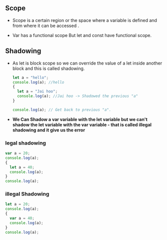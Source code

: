## Scope

- Scope is a certain region or the space where a variable is defined and from where it can be accessed .

- Var has a functional scope But let and const have functional scope.

## Shadowing

- As let is block scope so we can override the value of a let inside another block and this is called shadowing.

  ```js
  let a = "hello";
  console.log(a); //hello
  {
    let a = "Jai hoo";
    console.log(a); //Jai hoo -> Shadowed the previous "a"
  }

  console.log(a); // Get back to previous "a".
  ```

- **We Can Shadow a var variable with the let variable but we can't shadow the let variable with the var variable - that is called illegal shadowing and it give us the error**

### legal shadowing

```js
var a = 20;
console.log(a);
{
  let a = 40;
  console.log(a);
}
console.log(a);
```

### illegal Shadowing

```js
let a = 20;
console.log(a);
{
  var a = 40;
  console.log(a);
}
console.log(a);
```
